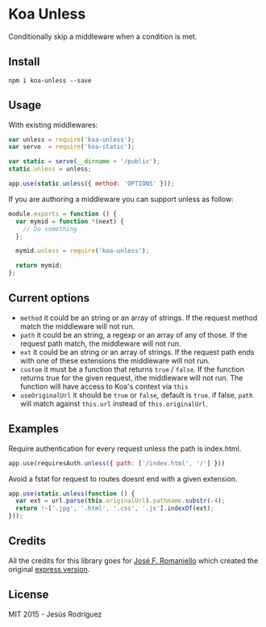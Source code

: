# Koa Unless

Conditionally skip a middleware when a condition is met.

## Install

	npm i koa-unless --save

## Usage

With existing middlewares:

```javascript
var unless = require('koa-unless');
var serve  = require('koa-static');

var static = serve(__dirname + '/public');
static.unless = unless;

app.use(static.unless({ method: 'OPTIONS' }));
```

If you are authoring a middleware you can support unless as follow:

```javascript
module.exports = function () {
  var mymid = function *(next) {
	// Do something
  };

  mymid.unless = require('koa-unless');

  return mymid;
};
```

## Current options

-  `method` it could be an string or an array of strings. If the request method match the middleware will not run.
-  `path` it could be an string, a regexp or an array of any of those. If the request path match, the middleware will not run.
-  `ext` it could be an string or an array of strings. If the request path ends with one of these extensions the middleware will not run.
-  `custom` it must be a function that returns `true` / `false`. If the function returns true for the given request, ithe middleware will not run. The function will have access to Koa's context via `this`
-  `useOriginalUrl` it should be `true` or `false`, default is `true`. if false, `path` will match against `this.url` instead of `this.originalUrl`.


## Examples

Require authentication for every request unless the path is index.html.

```javascript
app.use(requiresAuth.unless({ path: ['/index.html', '/'] }))
```

Avoid a fstat for request to routes doesnt end with a given extension.

```javascript
app.use(static.unless(function () {
  var ext = url.parse(this.originalUrl).pathname.substr(-4);
  return !~['.jpg', '.html', '.css', '.js'].indexOf(ext);
}));
```

## Credits

All the credits for this library goes for [José F. Romaniello](https://github.com/jfromaniello) which created the original [express version](https://github.com/jfromaniello/express-unless).

## License

MIT 2015 - Jesús Rodríguez
